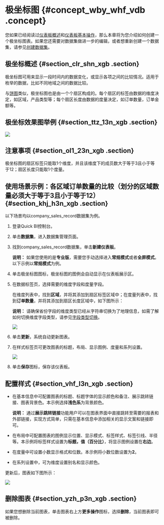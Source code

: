 # 极坐标图 {#concept_wby_whf_vdb .concept}

您如果已经阅读过[仪表板概述](cn.zh-CN/用户指南/仪表板制作/仪表板概述.md#)和[仪表板基本操作](cn.zh-CN/用户指南/仪表板制作/仪表板基本操作/仪表板基本操作概述.md#)，那么本章将为您介绍如何创建一个极坐标图表。如果您还需要对数据集做进一步的编辑，或者想重新创建一个数据集，请参见[创建数据集](cn.zh-CN/用户指南/数据建模/管理数据集/创建数据集.md#)。

## 极坐标概述 {#section_clr_shn_xgb .section}

极坐标图可用来显示一段时间内的数据变化，或显示各项之间的比较情况。适用于枚举的数据，比如不同地域之间的数据比较。

与[饼图](cn.zh-CN/用户指南/仪表板制作/仪表板图表制作/饼图.md#)类似，极坐标图也是由一个个扇区构成的。每个扇区的标签由数据的维度决定，如区域，产品类型等；每个扇区长度由数据的度量决定，如订单数量，订单金额等。

## 极坐标效果图举例 {#section_ttz_13n_xgb .section}

![](http://static-aliyun-doc.oss-cn-hangzhou.aliyuncs.com/assets/img/9139/155555886539657_zh-CN.png)

## 注意事项 {#section_ol1_23n_xgb .section}

极坐标图的扇区标签只能取1个维度，并且该维度下的成员数大于等于3且小于等于12；扇区长度只能取1个度量。

## 使用场景示例：各区域订单数量的比较（划分的区域数量必须大于等于3且小于等于12） {#section_khj_h3n_xgb .section}

以下场景均以company\_sales\_record数据集为例。

1.  登录Quick BI控制台。
2.  单击**数据集**，进入数据集管理页面。
3.  找到company\_sales\_record数据集，单击**新建仪表板**。

    **说明：** 如果您使用的是**专业版**，需要您手动选择进入**常规模式**或者**全屏模式**。以下示例以**常规模式**为例。

4.  单击极坐标图图标，极坐标图的图例会自动显示在仪表板展示区。
5.  在数据标签页，选择需要的维度字段和度量字段。

    在维度列表中，找到**区域**，并将其添加到扇区标签区域中；在度量列表中，找到**订单数量**，并将其添加到扇区长度区域中，如下图所示：

    **说明：** 请确保省份字段的维度类型已经从字符串切换为了地理信息，如需了解如何切换维度字段类型，请参见[字段类型切换](cn.zh-CN/用户指南/数据建模/管理数据集/字段类型切换.md#)。

    ![](http://static-aliyun-doc.oss-cn-hangzhou.aliyuncs.com/assets/img/9139/15555588651816_zh-CN.png)

6.  单击**更新**，系统自动更新图表。
7.  在样式标签页可更改图表的标题，布局、显示图例、度量和系列设置。

    ![](http://static-aliyun-doc.oss-cn-hangzhou.aliyuncs.com/assets/img/9139/15555588651817_zh-CN.png)

8.  单击**保存**图标，保存该仪表板。

## 配置样式 {#section_vhf_l3n_xgb .section}

-   在基本信息中可配置图表的标题、标题字体的显示颜色和备注、展示跳转链接、图表背景色。本示例选择**浅色系**为背景颜色。

    **说明：** 通过**展示跳转链接**功能用户可以在图表界面中直接跳转至需要的报表和外部链接，实现方式简单，只需在基本信息中添加相关的显示文案和链接即可。

-   在布局中可配置图表的图例显示位置、显示模式、标签样式、标签引线、半径等。本示例将标签样式设置为**标题，值（百分比）**，将显示图例设置在**右边**。
-   在度量中可设置小数显示格式和位数。本示例将小数位数设置为**2**。
-   在系列设置中，可为维度设置别名和显示颜色。

更新后，图表如下图所示：

![](http://static-aliyun-doc.oss-cn-hangzhou.aliyuncs.com/assets/img/9139/155555886533800_zh-CN.png)

## 删除图表 {#section_yzh_p3n_xgb .section}

如果您想删除当前图表，单击图表右上方**更多操作**图标，选择**删除**，当前图表即可被删除。

